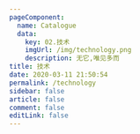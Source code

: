 ```yaml
---
pageComponent: 
  name: Catalogue
  data: 
    key: 02.技术
    imgUrl: /img/technology.png
    description: 无它,唯见多而
title: 技术
date: 2020-03-11 21:50:54
permalink: /technology
sidebar: false
article: false
comment: false
editLink: false
---
```

